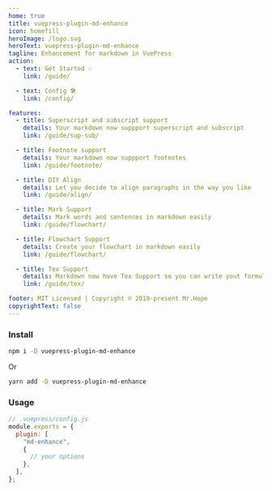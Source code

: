 ```yaml
---
home: true
title: vuepress-plugin-md-enhance
icon: homefill
heroImage: /logo.svg
heroText: vuepress-plugin-md-enhance
tagline: Enhancement for markdown in VuePress
action:
  - text: Get Started 💡
    link: /guide/

  - text: Config 🛠
    link: /config/

features:
  - title: Superscript and subscript support
    details: Your markdown now suppport superscript and subscript
    link: /guide/sup-sub/

  - title: Footnote support
    details: Your markdown now suppport footnotes
    link: /guide/footnote/

  - title: DIY Align
    details: Let you decide to align paragraphs in the way you like
    link: /guide/align/

  - title: Mark Support
    details: Mark words and sentences in markdown easily
    link: /guide/flowchart/

  - title: Flowchart Support
    details: Create your flowchart in markdown easily
    link: /guide/flowchart/

  - title: Tex Support
    details: Markdown now have Tex Support so you can write yout formula easily
    link: /guide/tex/

footer: MIT Licensed | Copyright © 2019-present Mr.Hope
copyrightText: false
---
```


### Install

```bash
npm i -D vuepress-plugin-md-enhance
```

Or

```bash
yarn add -D vuepress-plugin-md-enhance
```

### Usage

```js {3-7}
// .vuepress/config.js
module.exports = {
  plugin: [
    "md-enhance",
    {
      // your options
    },
  ],
};
```
